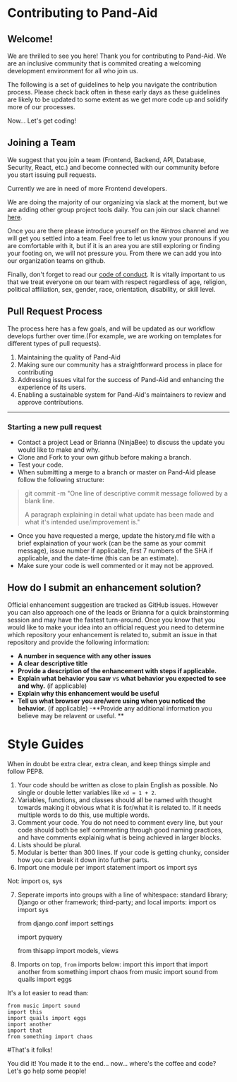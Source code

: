 # Contributing to Pand-Aid 

## Welcome! 
We are thrilled to see you here! Thank you for contributing to Pand-Aid. We are an inclusive community that is commited creating a welcoming development environment for all who join us.  

The following is a set of guidelines to help you navigate the contribution process. Please check back often in these early days as these guidelines are likely to be updated to some extent as we get more code up and solidify more of our processes. 

Now... Let's get coding! 

## Joining a Team 

We suggest that you join a team (Frontend, Backend, API, Database, Security, React, etc.) and become connected with our community before you start issuing pull requests. 

Currently we are in need of more Frontend developers.

We are doing the majority of our organizing via slack at the moment, but we are adding other group project tools daily. You can join our slack channel [here](https://join.slack.com/t/pand-aid/shared_invite/zt-crh7rsu8-Qbs3c44qRGHkaPtJH74PEA). 

Once you are there please introduce yourself on the _#intros_ channel and we will get you settled into a team. Feel free to let us know your pronouns if you are comfortable with it, but if it is an area you are still exploring or finding your footing on, we will not pressure you. From there we can add you into our organization teams on github. 

Finally, don't forget to read our [code of conduct](). It is vitally important to us that we treat everyone on our team with respect regardless of age, religion, political affiliation, sex, gender, race, orientation, disability, or skill level. 


## Pull Request Process 

The process here has a few goals, and will be updated as our workflow develops further over time.(For example, we are working on templates for different types of pull requests). 

1. Maintaining the quality of Pand-Aid 
2. Making sure our community has a straightforward process in place for contributing
3. Addressing issues vital for the success of Pand-Aid and enhancing the experience of its users. 
4. Enabling a sustainable system for Pand-Aid's maintainers to review and approve contributions. 

---
### Starting a new pull request

- Contact a project Lead or Brianna (NinjaBee) to discuss the update you would like to make and why. 
- Clone and Fork to your own github before making a branch. 
- Test your code. 
- When submitting a merge to a branch or master on Pand-Aid please follow the following structure: 

>    git commit -m "One line of descriptive commit message  followed by a blank line. 
>    
>    A paragraph explaining in detail what update has been made and what it's intended use/improvement is."

- Once you have requested a merge, update the history.md file with a brief explaination of your work (can be the same as your commit message), issue number if applicable, first 7 numbers of the SHA if applicable, and the date-time (this can be an estimate). 
- Make sure your code is well commented or it may not be approved.

## How do I submit an enhancement solution? 

Official enhancement suggestion are tracked as GitHub issues. However you can also approach one of the leads or Brianna for a quick brainstorming session and may have the fastest turn-around. Once you know that you would like to make your idea into an official request you need to determine which repository your enhancement is related to, submit an issue in that repository and provide the following information: 

- **A number in sequence with any other issues**
- **A clear descriptive title** 
- **Provide a description of the enhancement with steps if applicable.** 
- **Explain what behavior you saw** vs **what behavior you expected to see and why.** (if applicable) 
- **Explain why this enhancement would be useful** 
- **Tell us what browser you are/were using when you noticed the behavior.** (if applicable)
-**Provide any additional information you believe may be relavent or useful. ** 

# Style Guides 

When in doubt be extra clear, extra clean, and keep things simple and follow PEP8.

1. Your code should be written as close to plain English as possible. No single or double letter variables like `xd = 1 + 2`.  
2. Variables, functions, and classes should all be named with thought towards making it obvious what it is for/what it is related to. If it needs multiple words to do this, use multiple words. 
3. Comment your code. You do not need to comment every line, but your code should both be self commenting through good naming practices, and have comments explainig what is being achieved in larger blocks.
4. Lists should be plural. 
5. Modular is better than 300 lines. If your code is getting chunky, consider how you can break it down into further parts. 
6. Import one module per import statement
    import os
    import sys

Not: 
    import os, sys

7. Seperate imports into groups with a line of whitespace: standard library; Django or other framework; third-party; and local imports: 
    import os
    import sys

    from django.conf import settings

    import pyquery

    from thisapp import models, views
8. Imports on top, `from` imports below:
    import this
    import that
    import another
    from something import chaos
    from music import sound
    from quails import eggs

It's a lot easier to read than:

    from music import sound
    import this
    import quails import eggs
    import another
    import that
    from something import chaos


#That's it folks! 

You did it! You made it to the end... now... where's the coffee and code? Let's go help some people! 

    
